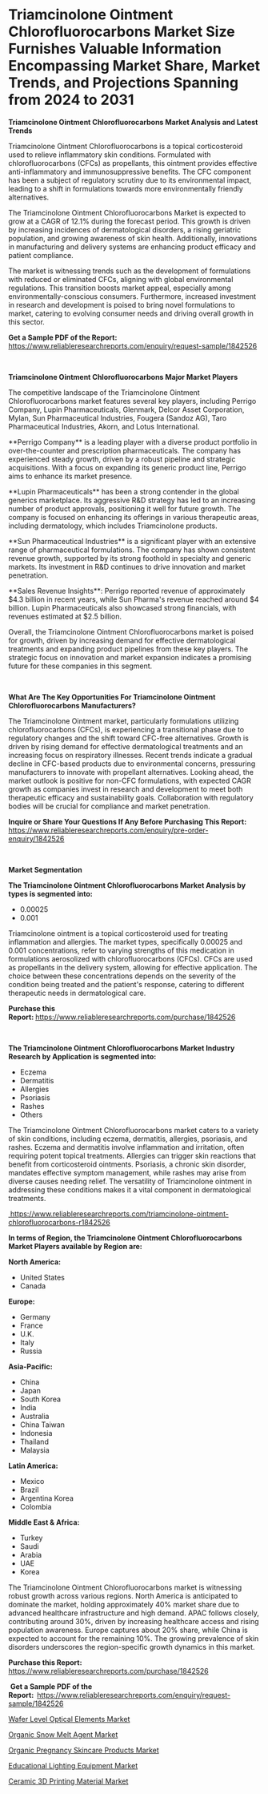 <p><h1>Triamcinolone Ointment Chlorofluorocarbons Market Size Furnishes Valuable Information Encompassing Market Share, Market Trends, and Projections Spanning from 2024 to 2031</h1></p><p><strong>Triamcinolone Ointment Chlorofluorocarbons Market Analysis and Latest Trends</strong></p>
<p><p>Triamcinolone Ointment Chlorofluorocarbons is a topical corticosteroid used to relieve inflammatory skin conditions. Formulated with chlorofluorocarbons (CFCs) as propellants, this ointment provides effective anti-inflammatory and immunosuppressive benefits. The CFC component has been a subject of regulatory scrutiny due to its environmental impact, leading to a shift in formulations towards more environmentally friendly alternatives.</p><p>The Triamcinolone Ointment Chlorofluorocarbons Market is expected to grow at a CAGR of 12.1% during the forecast period. This growth is driven by increasing incidences of dermatological disorders, a rising geriatric population, and growing awareness of skin health. Additionally, innovations in manufacturing and delivery systems are enhancing product efficacy and patient compliance. </p><p>The market is witnessing trends such as the development of formulations with reduced or eliminated CFCs, aligning with global environmental regulations. This transition boosts market appeal, especially among environmentally-conscious consumers. Furthermore, increased investment in research and development is poised to bring novel formulations to market, catering to evolving consumer needs and driving overall growth in this sector.</p></p>
<p><strong>Get a Sample PDF of the Report:&nbsp;</strong> <a href="https://www.reliableresearchreports.com/enquiry/request-sample/1842526?utm_campaign=1735&utm_medium=2&utm_source=Github&utm_content=ia&utm_term=19102024&utm_id=triamcinolone-ointment-chlorofluorocarbons">https://www.reliableresearchreports.com/enquiry/request-sample/1842526</a></p>
<p>&nbsp;</p>
<p><strong>Triamcinolone Ointment Chlorofluorocarbons Major Market Players</strong></p>
<p><p>The competitive landscape of the Triamcinolone Ointment Chlorofluorocarbons market features several key players, including Perrigo Company, Lupin Pharmaceuticals, Glenmark, Delcor Asset Corporation, Mylan, Sun Pharmaceutical Industries, Fougera (Sandoz AG), Taro Pharmaceutical Industries, Akorn, and Lotus International.</p><p>**Perrigo Company** is a leading player with a diverse product portfolio in over-the-counter and prescription pharmaceuticals. The company has experienced steady growth, driven by a robust pipeline and strategic acquisitions. With a focus on expanding its generic product line, Perrigo aims to enhance its market presence.</p><p>**Lupin Pharmaceuticals** has been a strong contender in the global generics marketplace. Its aggressive R&D strategy has led to an increasing number of product approvals, positioning it well for future growth. The company is focused on enhancing its offerings in various therapeutic areas, including dermatology, which includes Triamcinolone products.</p><p>**Sun Pharmaceutical Industries** is a significant player with an extensive range of pharmaceutical formulations. The company has shown consistent revenue growth, supported by its strong foothold in specialty and generic markets. Its investment in R&D continues to drive innovation and market penetration.</p><p>**Sales Revenue Insights**: Perrigo reported revenue of approximately $4.3 billion in recent years, while Sun Pharma's revenue reached around $4 billion. Lupin Pharmaceuticals also showcased strong financials, with revenues estimated at $2.5 billion.</p><p>Overall, the Triamcinolone Ointment Chlorofluorocarbons market is poised for growth, driven by increasing demand for effective dermatological treatments and expanding product pipelines from these key players. The strategic focus on innovation and market expansion indicates a promising future for these companies in this segment.</p></p>
<p>&nbsp;</p>
<p><strong>What Are The Key Opportunities For Triamcinolone Ointment Chlorofluorocarbons Manufacturers?</strong></p>
<p><p>The Triamcinolone Ointment market, particularly formulations utilizing chlorofluorocarbons (CFCs), is experiencing a transitional phase due to regulatory changes and the shift toward CFC-free alternatives. Growth is driven by rising demand for effective dermatological treatments and an increasing focus on respiratory illnesses. Recent trends indicate a gradual decline in CFC-based products due to environmental concerns, pressuring manufacturers to innovate with propellant alternatives. Looking ahead, the market outlook is positive for non-CFC formulations, with expected CAGR growth as companies invest in research and development to meet both therapeutic efficacy and sustainability goals. Collaboration with regulatory bodies will be crucial for compliance and market penetration.</p></p>
<p><strong>Inquire or Share Your Questions If Any Before Purchasing This Report:</strong> <a href="https://www.reliableresearchreports.com/enquiry/pre-order-enquiry/1842526?utm_campaign=1735&utm_medium=2&utm_source=Github&utm_content=ia&utm_term=19102024&utm_id=triamcinolone-ointment-chlorofluorocarbons">https://www.reliableresearchreports.com/enquiry/pre-order-enquiry/1842526</a></p>
<p>&nbsp;</p>
<p><strong>Market Segmentation</strong></p>
<p><strong>The Triamcinolone Ointment Chlorofluorocarbons Market Analysis by types is segmented into:</strong></p>
<p><ul><li>0.00025</li><li>0.001</li></ul></p>
<p><p>Triamcinolone ointment is a topical corticosteroid used for treating inflammation and allergies. The market types, specifically 0.00025 and 0.001 concentrations, refer to varying strengths of this medication in formulations aerosolized with chlorofluorocarbons (CFCs). CFCs are used as propellants in the delivery system, allowing for effective application. The choice between these concentrations depends on the severity of the condition being treated and the patient's response, catering to different therapeutic needs in dermatological care.</p></p>
<p><strong>Purchase this Report:&nbsp;</strong><a href="https://www.reliableresearchreports.com/purchase/1842526?utm_campaign=1735&utm_medium=2&utm_source=Github&utm_content=ia&utm_term=19102024&utm_id=triamcinolone-ointment-chlorofluorocarbons">https://www.reliableresearchreports.com/purchase/1842526</a></p>
<p>&nbsp;</p>
<p><strong>The Triamcinolone Ointment Chlorofluorocarbons Market Industry Research by Application is segmented into:</strong></p>
<p><ul><li>Eczema</li><li>Dermatitis</li><li>Allergies</li><li>Psoriasis</li><li>Rashes</li><li>Others</li></ul></p>
<p><p>The Triamcinolone Ointment Chlorofluorocarbons market caters to a variety of skin conditions, including eczema, dermatitis, allergies, psoriasis, and rashes. Eczema and dermatitis involve inflammation and irritation, often requiring potent topical treatments. Allergies can trigger skin reactions that benefit from corticosteroid ointments. Psoriasis, a chronic skin disorder, mandates effective symptom management, while rashes may arise from diverse causes needing relief. The versatility of Triamcinolone ointment in addressing these conditions makes it a vital component in dermatological treatments.</p></p>
<p><a href="https://www.reliableresearchreports.com/triamcinolone-ointment-chlorofluorocarbons-r1842526?utm_campaign=1735&utm_medium=2&utm_source=Github&utm_content=ia&utm_term=19102024&utm_id=triamcinolone-ointment-chlorofluorocarbons">&nbsp;https://www.reliableresearchreports.com/triamcinolone-ointment-chlorofluorocarbons-r1842526</a></p>
<p><strong>In terms of Region, the Triamcinolone Ointment Chlorofluorocarbons Market Players available by Region are:</strong></p>
<p>
    <p> <strong> North America: </strong>
        <ul>
            <li>United States</li>
            <li>Canada</li>
        </ul>
        </p> 
    <p> <strong> Europe: </strong>
        <ul>
            <li>Germany</li>
            <li>France</li>
            <li>U.K.</li>
            <li>Italy</li>
            <li>Russia</li>
        </ul>
        </p> 
    <p> <strong> Asia-Pacific: </strong>
        <ul>
            <li>China</li>
            <li>Japan</li>
            <li>South Korea</li>
            <li>India</li>
            <li>Australia</li>
            <li>China Taiwan</li>
            <li>Indonesia</li>
            <li>Thailand</li>
            <li>Malaysia</li>
        </ul>
        </p> 
    <p> <strong> Latin America: </strong>
        <ul>
            <li>Mexico</li>
            <li>Brazil</li>
            <li>Argentina Korea</li>
            <li>Colombia</li>
        </ul>
        </p> 
    <p> <strong> Middle East & Africa: </strong>
        <ul>
            <li>Turkey</li>
            <li>Saudi</li>
            <li>Arabia</li>
            <li>UAE</li>
            <li>Korea</li>
        </ul>
    </p>
    </p>
<p><p>The Triamcinolone Ointment Chlorofluorocarbons market is witnessing robust growth across various regions. North America is anticipated to dominate the market, holding approximately 40% market share due to advanced healthcare infrastructure and high demand. APAC follows closely, contributing around 30%, driven by increasing healthcare access and rising population awareness. Europe captures about 20% share, while China is expected to account for the remaining 10%. The growing prevalence of skin disorders underscores the region-specific growth dynamics in this market.</p></p>
<p><strong>Purchase this Report: </strong><a href="https://www.reliableresearchreports.com/purchase/1842526?utm_campaign=1735&utm_medium=2&utm_source=Github&utm_content=ia&utm_term=19102024&utm_id=triamcinolone-ointment-chlorofluorocarbons">https://www.reliableresearchreports.com/purchase/1842526</a></p>
<p>&nbsp;<strong>Get a Sample PDF of the Report:&nbsp;&nbsp;</strong><a href="https://www.reliableresearchreports.com/enquiry/request-sample/1842526?utm_campaign=1735&utm_medium=2&utm_source=Github&utm_content=ia&utm_term=19102024&utm_id=triamcinolone-ointment-chlorofluorocarbons">https://www.reliableresearchreports.com/enquiry/request-sample/1842526</a></p>
<p><strong></strong></p>
<p><p><a href="https://www.linkedin.com/pulse/deep-dive-wafer-level-optical-elements-market-itstrends-r5wxc?utm_campaign=1735&utm_medium=2&utm_source=Github&utm_content=ia&utm_term=19102024&utm_id=triamcinolone-ointment-chlorofluorocarbons">Wafer Level Optical Elements Market</a></p><p><a href="https://www.linkedin.com/pulse/strategic-roadmap-success-global-organic-snow-melt-agent-market-k0suf?utm_campaign=1735&utm_medium=2&utm_source=Github&utm_content=ia&utm_term=19102024&utm_id=triamcinolone-ointment-chlorofluorocarbons">Organic Snow Melt Agent Market</a></p><p><a href="https://www.linkedin.com/pulse/organic-pregnancy-skincare-products-market-report-product-type-dmire?utm_campaign=1735&utm_medium=2&utm_source=Github&utm_content=ia&utm_term=19102024&utm_id=triamcinolone-ointment-chlorofluorocarbons">Organic Pregnancy Skincare Products Market</a></p><p><a href="https://www.linkedin.com/pulse/educational-lighting-equipment-industry-sector-new-technologies-4tfde?utm_campaign=1735&utm_medium=2&utm_source=Github&utm_content=ia&utm_term=19102024&utm_id=triamcinolone-ointment-chlorofluorocarbons">Educational Lighting Equipment Market</a></p><p><a href="https://www.linkedin.com/pulse/competitive-intelligence-ceramic-3d-printing-material-market-mmilf?utm_campaign=1735&utm_medium=2&utm_source=Github&utm_content=ia&utm_term=19102024&utm_id=triamcinolone-ointment-chlorofluorocarbons">Ceramic 3D Printing Material Market</a></p></p>